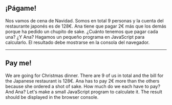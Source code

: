## ¡Págame!

Nos vamos de cena de Navidad. Somos en total 9 personas y la cuenta del restaurante japonés es de 128€.
Ana tiene que pagar 2€ más que los demás porque ha pedido un chupito de sake. ¿Cuánto tenemos que pagar cada una? ¿Y Ana? Hagamos un pequeño programa en JavaScript para calcularlo. El resultado debe mostrarse en la consola del navegador.

---

## Pay me!

We are going for Christmas dinner. There are 9 of us in total and the bill for the Japanese restaurant is 128€.
Ana has to pay 2€ more than the others because she ordered a shot of sake.
How much do we each have to pay? And Ana? Let's make a small
JavaScript program to calculate it. The result should be displayed in the browser console.
